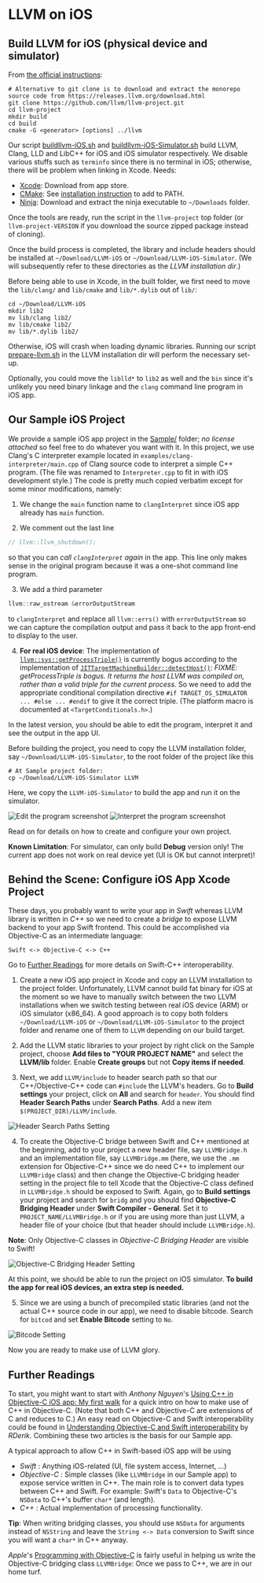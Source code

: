 LLVM on iOS
===========

Build LLVM for iOS (physical device and simulator)
--------------------------------------------------

From [the official instructions](https://llvm.org/docs/GettingStarted.html):

```shell
# Alternative to git clone is to download and extract the monorepo source code from https://releases.llvm.org/download.html
git clone https://github.com/llvm/llvm-project.git
cd llvm-project
mkdir build
cd build
cmake -G <generator> [options] ../llvm
```

Our script [buildllvm-iOS.sh](buildllvm-iOS.sh) and [buildllvm-iOS-Simulator.sh](buildllvm-iOS-Simulator.sh) build LLVM, Clang, LLD and LibC++ for iOS and iOS simulator respectively.
We disable various stuffs such as `terminfo` since there is no terminal in iOS; otherwise, there will be problem when linking in Xcode.
Needs:
 * [Xcode](https://developer.apple.com/xcode/): Download from app store.
 * [CMake](https://cmake.org/download/): See [installation instruction](https://tudat.tudelft.nl/installation/setupDevMacOs.html) to add to PATH.
 * [Ninja](https://github.com/ninja-build/ninja/releases): Download and extract the ninja executable to `~/Downloads` folder.

Once the tools are ready, run the script in the `llvm-project` top folder (or `llvm-project-VERSION` if you download the source zipped package instead of cloning).

Once the build process is completed, the library and include headers should be installed at `~/Download/LLVM-iOS` or `~/Download/LLVM-iOS-Simulator`.
(We will subsequently refer to these directories as the _LLVM installation dir_.)

Before being able to use in Xcode, in the built folder, we first need to move the `lib/clang/` and `lib/cmake` and `lib/*.dylib` out of `lib/`:
```shell
cd ~/Download/LLVM-iOS
mkdir lib2
mv lib/clang lib2/
mv lib/cmake lib2/
mv lib/*.dylib lib2/
```
Otherwise, iOS will crash when loading dynamic libraries.
Running our script [prepare-llvm.sh](prepare-llvm.sh) in the LLVM installation dir will perform the necessary set-up.

Optionally, you could move the `liblld*` to `lib2` as well and the `bin` since it's unlikely you need binary linkage and the `clang` command line program in iOS app.

Our Sample iOS Project
----------------------

We provide a sample iOS app project in the [Sample/](Sample) folder; _no license attached_ so feel free to do whatever you want with it.
In this project, we use Clang's C interpreter example located in `examples/clang-interpreter/main.cpp` of Clang source code to interpret a simple C++ program.
(The file was renamed to `Interpreter.cpp` to fit in with iOS development style.)
The code is pretty much copied verbatim except for some minor modifications, namely:

1. We change the `main` function name to `clangInterpret` since iOS app already has `main` function.

2. We comment out the last line
```c++
// llvm::llvm_shutdown();
```
so that you can _call `clangInterpret` again_ in the app.
This line only makes sense in the original program because it was a one-shot command line program.

3. We add a third parameter
```c++
llvm::raw_ostream &errorOutputStream
```
to `clangInterpret` and replace all `llvm::errs()` with `errorOutputStream` so we can capture the compilation output and pass it back to the app front-end to display to the user.

4. **For real iOS device**: The implementation of [`llvm::sys::getProcessTriple()`](https://github.com/llvm/llvm-project/blob/master/llvm/lib/Support/Host.cpp) is currently bogus according to the implementation of [`JITTargetMachineBuilder::detectHost()`](https://github.com/llvm/llvm-project/blob/master/llvm/lib/ExecutionEngine/Orc/JITTargetMachineBuilder.cpp): _FIXME: getProcessTriple is bogus. It returns the host LLVM was compiled on, rather than a valid triple for the current process._
So we need to add the appropriate conditional compilation directive `#if TARGET_OS_SIMULATOR ... #else ... #endif` to give it the correct triple. (The platform macro is documented at `<TargetConditionals.h>`.)

In the latest version, you should be able to edit the program, interpret it and see the output in the app UI.

Before building the project, you need to copy the LLVM installation folder, say `~/Download/LLVM-iOS-Simulator`, to the root folder of the project like this
```shell
# At Sample project folder:
cp ~/Download/LLVM-iOS-Simulator LLVM
```
Here, we copy the `LLVM-iOS-Simulator` to build the app and run it on the simulator.

![Edit the program screenshot](Screenshot1.png)
![Interpret the program screenshot](Screenshot2.png)

Read on for details on how to create and configure your own project.

**Known Limitation**: For simulator, can only build **Debug** version only!
The current app does not work on real device yet (UI is OK but cannot interpret)!

Behind the Scene: Configure iOS App Xcode Project
-------------------------------------------------

These days, you probably want to write your app in _Swift_ whereas LLVM library is written in _C++_ so we need to create a _bridge_ to expose LLVM backend to your app Swift frontend. This could be accomplished via Objective-C as an intermediate language:
```
Swift <-> Objective-C <-> C++
```
Go to [Further Readings](#further-readings) for more details on Swift-C++ interoperability.

1. Create a new iOS app project in Xcode and copy an LLVM installation to the project folder.
Unfortunately, LLVM cannot build fat binary for iOS at the moment so we have to manually switch between the two LLVM installations when we switch testing between real iOS device (ARM) or iOS simulator (x86_64).
A good approach is to copy both folders `~/Download/LLVM-iOS` or `~/Download/LLVM-iOS-Simulator` to the project folder and rename one of them to `LLVM` depending on our build target.

2. Add the LLVM static libraries to your project by right click on the Sample project, choose **Add files to "YOUR PROJECT NAME"** and select the **LLVM/lib** folder.
Enable **Create groups** but not **Copy items if needed**.

3. Next, we add `LLVM/include` to header search path so that our C++/Objective-C++ code can `#include` the LLVM's headers.
Go to **Build settings** your project, click on **All** and search for `header`.
You should find **Header Search Paths** under **Search Paths**.
Add a new item `$(PROJECT_DIR)/LLVM/include`.

![Header Search Paths Setting](HeaderSearchPaths.png)

4. To create the Objective-C bridge between Swift and C++ mentioned at the beginning, add to your project a new header file, say `LLVMBridge.h` and an implementation file, say `LLVMBridge.mm` (here, we use the `.mm` extension for Objective-C++ since we do need C++ to implement our `LLVMBridge` class) and then change the Objective-C bridging header setting in the project file to tell Xcode that the Objective-C class defined in `LLVMBridge.h` should be exposed to Swift.
Again, go to **Build settings** your project and search for `bridg` and you should find **Objective-C Bridging Header** under **Swift Compiler - General**.
Set it to `PROJECT_NAME/LLVMBridge.h` or if you are using more than just LLVM, a header file of your choice (but that header should include `LLVMBridge.h`).

**Note**: Only Objective-C classes in *Objective-C Bridging Header* are visible to Swift!

![Objective-C Bridging Header Setting](ObjCBridgeHeader.png)

At this point, we should be able to run the project on iOS simulator.
**To build the app for real iOS devices, an extra step is needed.**

5. Since we are using a bunch of precompiled static libraries (and not the actual C++ source code in our app), we need to disable bitcode. Search for `bitcod` and set **Enable Bitcode** setting to `No`.

![Bitcode Setting](DisableBitcode.png)

Now you are ready to make use of LLVM glory.

Further Readings
----------------

To start, you might want to start with _Anthony Nguyen_'s 
[Using C++ in Objective-C iOS app: My first walk](https://medium.com/@nguyenminhphuc/using-c-in-objective-c-ios-app-my-first-walk-77319d94a940)
for a quick intro on how to make use of C++ in Objective-C.
(Note that both C++ and Objective-C are extensions of C and reduces to C.)
An easy read on Objective-C and Swift interoperability could be found in
[Understanding Objective-C and Swift interoperability](https://rderik.com/blog/understanding-objective-c-and-swift-interoperability/#expose-swift-code-to-objective-c)
by _RDerik_.
Combining these two articles is the basis for our Sample app.

A typical approach to allow C++ in Swift-based iOS app will be using
 * _Swift_       : Anything iOS-related (UI, file system access, Internet, ...)
 * _Objective-C_ : Simple classes (like `LLVMBridge` in our Sample app) to expose service written in C++.
                   The main role is to convert data types between C++ and Swift.
                   For example: Swift's `Data` to Objective-C's `NSData` to C++'s buffer `char*` (and length).
 * _C++_         : Actual implementation of processing functionality.

**Tip**: When writing bridging classes, you should use `NSData` for arguments instead of `NSString` and leave the `String <-> Data` conversion to Swift since you will want a `char*` in C++ anyway.

_Apple_'s [Programming with Objective-C](https://developer.apple.com/library/archive/documentation/Cocoa/Conceptual/ProgrammingWithObjectiveC/Introduction/Introduction.html#//apple_ref/doc/uid/TP40011210)
is fairly useful in helping us write the Objective-C bridging class `LLVMBridge`: Once we pass to C++, we are in our home turf.
